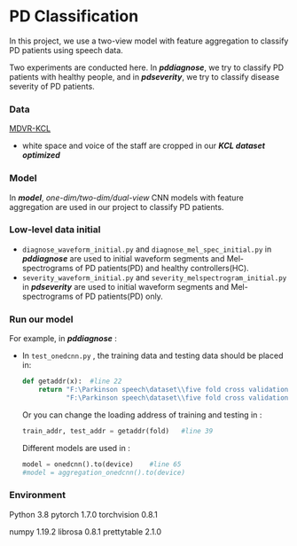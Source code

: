 # PD Classification
In this project,  we use a two-view model with feature aggregation to classify PD patients using speech data. 

Two experiments are conducted here. In ***pddiagnose***, we try to classify PD patients with healthy people, and in ***pdseverity***, we try to classify disease severity of PD patients.

### Data

[MDVR-KCL](https://zenodo.org/record/2867216#.YW57GNy-uUl)

- white space and voice of the staff are cropped in our ***KCL dataset optimized***

### Model

In ***model***, *one-dim/two-dim/dual-view* CNN models with feature aggregation are used in our project to classify PD patients. 

### Low-level data initial

- `diagnose_waveform_initial.py` and `diagnose_mel_spec_initial.py` in ***pddiagnose*** are used to initial waveform segments and Mel-spectrograms of PD patients(PD) and healthy controllers(HC). 
- `severity_waveform_initial.py` and `severity_melspectrogram_initial.py` in ***pdseverity*** are used to initial waveform segments and Mel-spectrograms of PD patients(PD) only.

### Run our model

For example, in ***pddiagnose*** : 

- In `test_onedcnn.py` , the training data and testing data should be placed in:

  ```python
  def getaddr(x):  #line 22
      return "F:\Parkinson speech\dataset\\five fold cross validation\\" + str(x) + "\\train",\
             "F:\Parkinson speech\dataset\\five fold cross validation\\" + str(x) + "\\test"
  ```

  Or you can change the loading address of training and testing in :  

  ```python
  train_addr, test_addr = getaddr(fold)   #line 39
  ```

  Different models are used in : 

  ```python
  model = onedcnn().to(device)    #line 65
  #model = aggregation_onedcnn().to(device)
  ```

### Environment

Python  3.8   pytorch  1.7.0   torchvision  0.8.1   

numpy  1.19.2   librosa  0.8.1   prettytable  2.1.0





